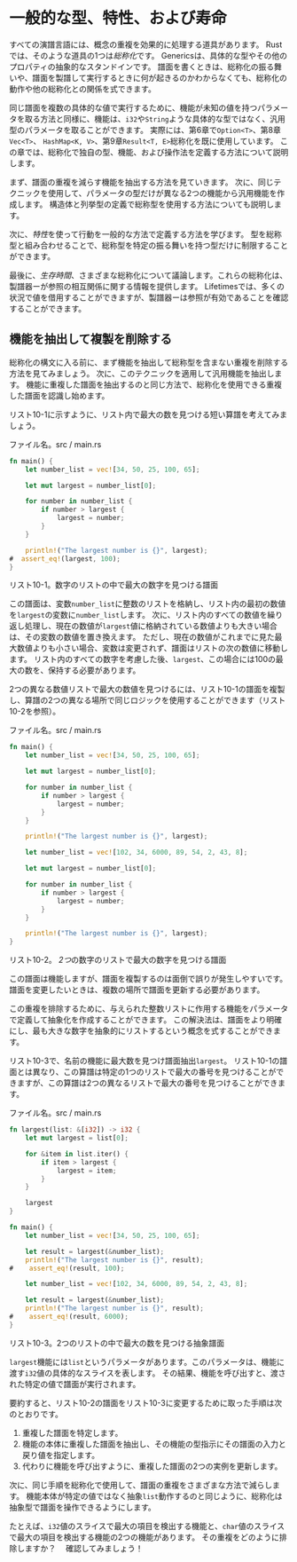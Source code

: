 # 一般的な型、特性、および寿命

すべての演譜言語には、概念の重複を効果的に処理する道具があります。
Rustでは、そのような道具の1つは*総称化*です。
Genericsは、具体的な型やその他のプロパティの抽象的なスタンドインです。
譜面を書くときは、総称化の振る舞いや、譜面を製譜して実行するときに何が起きるのかわからなくても、総称化の動作や他の総称化との関係を式できます。

同じ譜面を複数の具体的な値で実行するために、機能が未知の値を持つパラメータを取る方法と同様に、機能は、`i32`や`String`ような具体的な型ではなく、汎用型のパラメータを取ることができます。
実際には、第6章で`Option<T>`、第8章`Vec<T>`、 `HashMap<K, V>`、第9章`Result<T, E>`総称化を既に使用しています。
この章では、総称化で独自の型、機能、および操作法を定義する方法について説明します。

まず、譜面の重複を減らす機能を抽出する方法を見ていきます。
次に、同じテクニックを使用して、パラメータの型だけが異なる2つの機能から汎用機能を作成します。
構造体と列挙型の定義で総称型を使用する方法についても説明します。

次に、*特性*を使って行動を一般的な方法で定義する方法を学びます。
型を総称型と組み合わせることで、総称型を特定の振る舞いを持つ型だけに制限することができます。

最後に、*生存時間*、さまざまな総称化について議論します。これらの総称化は、製譜器ーが参照の相互関係に関する情報を提供します。
Lifetimesでは、多くの状況で値を借用することができますが、製譜器ーは参照が有効であることを確認することができます。

## 機能を抽出して複製を削除する

総称化の構文に入る前に、まず機能を抽出して総称型を含まない重複を削除する方法を見てみましょう。
次に、このテクニックを適用して汎用機能を抽出します。
機能に重複した譜面を抽出するのと同じ方法で、総称化を使用できる重複した譜面を認識し始めます。

リスト10-1に示すように、リスト内で最大の数を見つける短い算譜を考えてみましょう。

<span class="filename">ファイル名。src / main.rs</span>

```rust
fn main() {
    let number_list = vec![34, 50, 25, 100, 65];

    let mut largest = number_list[0];

    for number in number_list {
        if number > largest {
            largest = number;
        }
    }

    println!("The largest number is {}", largest);
#  assert_eq!(largest, 100);
}
```

<span class="caption">リスト10-1。数字のリストの中で最大の数字を見つける譜面</span>

この譜面は、変数`number_list`に整数のリストを格納し、リスト内の最初の数値を`largest`の変数に`number_list`します。
次に、リスト内のすべての数値を繰り返し処理し、現在の数値が`largest`値に格納されている数値よりも大きい場合は、その変数の数値を置き換えます。
ただし、現在の数値がこれまでに見た最大数値よりも小さい場合、変数は変更されず、譜面はリストの次の数値に移動します。
リスト内のすべての数字を考慮した後、`largest`、この場合には100の最大の数を、保持する必要があります。

2つの異なる数値リストで最大の数値を見つけるには、リスト10-1の譜面を複製し、算譜の2つの異なる場所で同じロジックを使用することができます（リスト10-2を参照）。

<span class="filename">ファイル名。src / main.rs</span>

```rust
fn main() {
    let number_list = vec![34, 50, 25, 100, 65];

    let mut largest = number_list[0];

    for number in number_list {
        if number > largest {
            largest = number;
        }
    }

    println!("The largest number is {}", largest);

    let number_list = vec![102, 34, 6000, 89, 54, 2, 43, 8];

    let mut largest = number_list[0];

    for number in number_list {
        if number > largest {
            largest = number;
        }
    }

    println!("The largest number is {}", largest);
}
```

<span class="caption">リスト10-2。 <em>2つ</em>の数字のリストで最大の数字を見つける譜面</span>

この譜面は機能しますが、譜面を複製するのは面倒で誤りが発生しやすいです。
譜面を変更したいときは、複数の場所で譜面を更新する必要があります。

この重複を排除するために、与えられた整数リストに作用する機能をパラメータで定義して抽象化を作成することができます。
この解決法は、譜面をより明確にし、最も大きな数字を抽象的にリストするという概念を式することができます。

リスト10-3で、名前の機能に最大数を見つけ譜面抽出`largest`。
リスト10-1の譜面とは異なり、この算譜は特定の1つのリストで最大の番号を見つけることができますが、この算譜は2つの異なるリストで最大の番号を見つけることができます。

<span class="filename">ファイル名。src / main.rs</span>

```rust
fn largest(list: &[i32]) -> i32 {
    let mut largest = list[0];

    for &item in list.iter() {
        if item > largest {
            largest = item;
        }
    }

    largest
}

fn main() {
    let number_list = vec![34, 50, 25, 100, 65];

    let result = largest(&number_list);
    println!("The largest number is {}", result);
#    assert_eq!(result, 100);

    let number_list = vec![102, 34, 6000, 89, 54, 2, 43, 8];

    let result = largest(&number_list);
    println!("The largest number is {}", result);
#    assert_eq!(result, 6000);
}
```

<span class="caption">リスト10-3。2つのリストの中で最大の数を見つける抽象譜面</span>

`largest`機能には`list`というパラメータがあります。このパラメータは、機能に渡す`i32`値の具体的なスライスを表します。
その結果、機能を呼び出すと、渡された特定の値で譜面が実行されます。

要約すると、リスト10-2の譜面をリスト10-3に変更するために取った手順は次のとおりです。

1. 重複した譜面を特定します。
2. 機能の本体に重複した譜面を抽出し、その機能の型指示にその譜面の入力と戻り値を指定します。
3. 代わりに機能を呼び出すように、重複した譜面の2つの実例を更新します。

次に、同じ手順を総称化で使用して、譜面の重複をさまざまな方法で減らします。
機能本体が特定の値ではなく抽象`list`動作するのと同じように、総称化は抽象型で譜面を操作できるようにします。

たとえば、`i32`値のスライスで最大の項目を検出する機能と、`char`値のスライスで最大の項目を検出する機能の2つの機能があります。
その重複をどのように排除しますか？　
確認してみましょう！　

